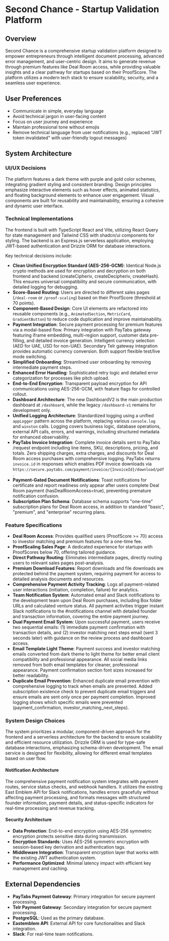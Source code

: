 # Second Chance - Startup Validation Platform

## Overview
Second Chance is a comprehensive startup validation platform designed to empower entrepreneurs through intelligent document processing, advanced error management, and user-centric design. It aims to generate revenue through premium features like Deal Room access, while providing valuable insights and a clear pathway for startups based on their ProofScore. The platform utilizes a modern tech stack to ensure scalability, security, and a seamless user experience.

## User Preferences
- Communicate in simple, everyday language
- Avoid technical jargon in user-facing content
- Focus on user journey and experience
- Maintain professional tone without emojis
- Remove technical language from user notifications (e.g., replaced "JWT token invalidated" with user-friendly logout messages)

## System Architecture

### UI/UX Decisions
The platform features a dark theme with purple and gold color schemes, integrating gradient styling and consistent branding. Design principles emphasize interactive elements such as hover effects, animated statistics, and floating background elements to enhance user engagement. Visual components are built for reusability and maintainability, ensuring a cohesive and dynamic user interface.

### Technical Implementations
The frontend is built with TypeScript React and Vite, utilizing React Query for state management and Tailwind CSS with shadcn/ui components for styling. The backend is an Express.js serverless application, employing JWT-based authentication and Drizzle ORM for database interactions.

Key technical decisions include:
- **Clean Unified Encryption Standard (AES-256-GCM)**: Identical Node.js crypto methods are used for encryption and decryption on both frontend and backend (createCipheriv, createDecipheriv, createHash). This ensures universal compatibility and secure communication, with detailed logging for debugging.
- **Score-Based Routing**: Users are directed to different sales pages (`/deal-room` or `/proof-scaling`) based on their ProofScore (threshold at 70 points).
- **Component-Based Design**: Core UI elements are refactored into reusable components (e.g., `AnimatedSection`, `MetricCard`, `GradientButton`) to reduce code duplication and improve maintainability.
- **Payment Integration**: Secure payment processing for premium features via a modal-based flow. Primary integration with PayTabs gateway featuring iframe embedding, multi-region support, customer data pre-filling, and detailed invoice generation. Intelligent currency selection (AED for UAE, USD for non-UAE). Secondary Telr gateway integration provides automatic currency conversion. Both support flexible test/live mode switching.
- **Simplified Onboarding**: Streamlined user onboarding by removing intermediate payment steps.
- **Enhanced Error Handling**: Sophisticated retry logic and detailed error categorization for processes like pitch upload.
- **End-to-End Encryption**: Transparent payload encryption for API communications using AES-256-GCM, with feature flags for controlled rollout.
- **Dashboard Architecture**: The new DashboardV2 is the main production dashboard at `/dashboard`, while the legacy `/dashboard-v1` remains for development only.
- **Unified Logging Architecture**: Standardized logging using a unified `appLogger` pattern across the platform, replacing various `console.log` and `winston` calls. Logging covers business logic, database operations, external API calls, errors, and warnings, including structured metadata for enhanced observability.
- **PayTabs Invoice Integration**: Complete invoice details sent to PayTabs /request endpoint including line items, SKU, descriptions, pricing, and totals. Zero shipping charges, extra charges, and discounts for Deal Room access purchases with comprehensive logging. PayTabs returns `invoice.id` in responses which enables PDF invoice downloads via `https://secure.paytabs.com/payment/invoice/{InvoiceId}/download/pdf`.
- **Payment-Gated Document Notifications**: Toast notifications for certificate and report readiness only appear after users complete Deal Room payment (hasDealRoomAccess=true), preventing premature notification confusion.
- **Subscription Plan Schema**: Database schema supports "one-time" subscription plans for Deal Room access, in addition to standard "basic", "premium", and "enterprise" recurring plans.

### Feature Specifications
- **Deal Room Access**: Provides qualified users (ProofScore >= 70) access to investor matching and premium features for a one-time fee.
- **ProofScaling Sales Page**: A dedicated experience for startups with ProofScores below 70, offering tailored guidance.
- **Direct Pathway Routing**: Eliminates intermediate pages, directly routing users to relevant sales pages post-analysis.
- **Premium Download Features**: Report downloads and file downloads are protected behind the payment system, requiring payment for access to detailed analysis documents and resources.
- **Comprehensive Payment Activity Tracking**: Logs all payment-related user interactions (initiation, completion, failure) for analytics.
- **Team Notification System**: Automated email and Slack notifications to the development team upon Deal Room purchases, including Box folder URLs and calculated venture status. All payment activities trigger instant Slack notifications to the #notifications channel with detailed founder and transaction information, covering the entire payment journey.
- **Dual Payment Email System**: Upon successful payment, users receive two sequential emails: (1) immediate payment confirmation with transaction details, and (2) investor matching next steps email (sent 3 seconds later) with guidance on the review process and dashboard access.
- **Email Template Light Theme**: Payment success and investor matching emails converted from dark theme to light theme for better email client compatibility and professional appearance. All social media links removed from both email templates for cleaner, professional appearance. Payment confirmation section font sizes increased for better readability.
- **Duplicate Email Prevention**: Enhanced duplicate email prevention with comprehensive logging to track when emails are prevented. Added subscription existence check to prevent duplicate email triggers and ensure emails are sent only once per payment completion. Improved logging shows which specific emails were prevented (payment_confirmation, investor_matching_next_steps).

### System Design Choices
The system prioritizes a modular, component-driven approach for the frontend and a serverless architecture for the backend to ensure scalability and efficient resource utilization. Drizzle ORM is used for type-safe database interactions, emphasizing schema-driven development. The email service is designed for flexibility, allowing for different email templates based on user flow.

#### Notification Architecture
The comprehensive payment notification system integrates with payment routes, service status checks, and webhook handlers. It utilizes the existing East Emblem API for Slack notifications, handles errors gracefully without affecting payment processing, and formats messages with structured founder information, payment details, and status-specific indicators for real-time processing and revenue tracking.

#### Security Architecture
- **Data Protection**: End-to-end encryption using AES-256 symmetric encryption protects sensitive data during transmission.
- **Encryption Standards**: Uses AES-256 symmetric encryption with session-based key derivation and authentication tags.
- **Middleware Integration**: Transparent encryption layer that works with the existing JWT authentication system.
- **Performance Optimized**: Minimal latency impact with efficient key management and caching.

## External Dependencies
- **PayTabs Payment Gateway**: Primary integration for secure payment processing.
- **Telr Payment Gateway**: Secondary integration for secure payment processing.
- **PostgreSQL**: Used as the primary database.
- **Eastemblem API**: External API for core functionalities and Slack integration.
- **Slack**: For real-time team notifications.